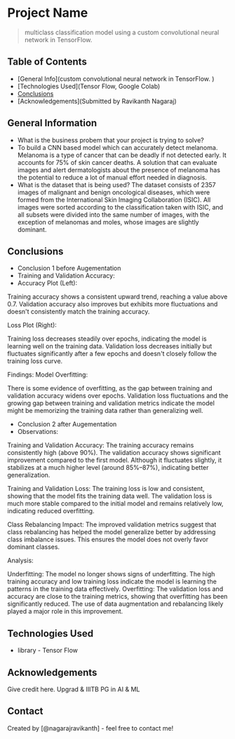 # Project Name
> multiclass classification model using a custom convolutional neural network in TensorFlow. 


## Table of Contents
* [General Info](custom convolutional neural network in TensorFlow. )
* [Technologies Used](Tensor Flow, Google Colab)
* [Conclusions](#conclusions)
* [Acknowledgements](Submitted by Ravikanth Nagaraj)



## General Information
- What is the business probem that your project is trying to solve?
- To build a CNN based model which can accurately detect melanoma. Melanoma is a type of cancer that can be deadly if not detected early. It accounts for 75% of skin cancer deaths. A solution that can evaluate images and alert dermatologists about the presence of melanoma has the potential to reduce a lot of manual effort needed in diagnosis.
- What is the dataset that is being used?
The dataset consists of 2357 images of malignant and benign oncological diseases, which were formed from the International Skin Imaging Collaboration (ISIC). All images were sorted according to the classification taken with ISIC, and all subsets were divided into the same number of images, with the exception of melanomas and moles, whose images are slightly dominant.
<!-- You don't have to answer all the questions - just the ones relevant to your project. -->

## Conclusions
- Conclusion 1 before Augementation
- Training and Validation Accuracy:
- Accuracy Plot (Left):

Training accuracy shows a consistent upward trend, reaching a value above 
0.7.
Validation accuracy also improves but exhibits more fluctuations and doesn't consistently match the training accuracy.

Loss Plot (Right):

Training loss decreases steadily over epochs, indicating the model is learning well on the training data.
Validation loss decreases initially but fluctuates significantly after a few epochs and doesn't closely follow the training loss curve.

Findings:
Model Overfitting:

There is some evidence of overfitting, as the gap between training and validation accuracy widens over epochs.
Validation loss fluctuations and the growing gap between training and validation metrics indicate the model might be memorizing the training data rather than generalizing well.

- Conclusion 2 after Augementation 
- Observations:

Training and Validation Accuracy:
The training accuracy remains consistently high (above 90%).
The validation accuracy shows significant improvement compared to the first model. Although it fluctuates slightly, it stabilizes at a much higher level (around 85%–87%), indicating better generalization.

Training and Validation Loss:
The training loss is low and consistent, showing that the model fits the training data well.
The validation loss is much more stable compared to the initial model and remains relatively low, indicating reduced overfitting.

Class Rebalancing Impact:
The improved validation metrics suggest that class rebalancing has helped the model generalize better by addressing class imbalance issues. This ensures the model does not overly favor dominant classes.

Analysis:

Underfitting: The model no longer shows signs of underfitting. The high training accuracy and low training loss indicate the model is learning the patterns in the training data effectively.
Overfitting: The validation loss and accuracy are close to the training metrics, showing that overfitting has been significantly reduced. The use of data augmentation and rebalancing likely played a major role in this improvement.







## Technologies Used
- library - Tensor Flow

<!-- As the libraries versions keep on changing, it is recommended to mention the version of library used in this project -->

## Acknowledgements
Give credit here.
Upgrad & IIITB PG in AI & ML


## Contact
Created by [@nagarajravikanth] - feel free to contact me!

